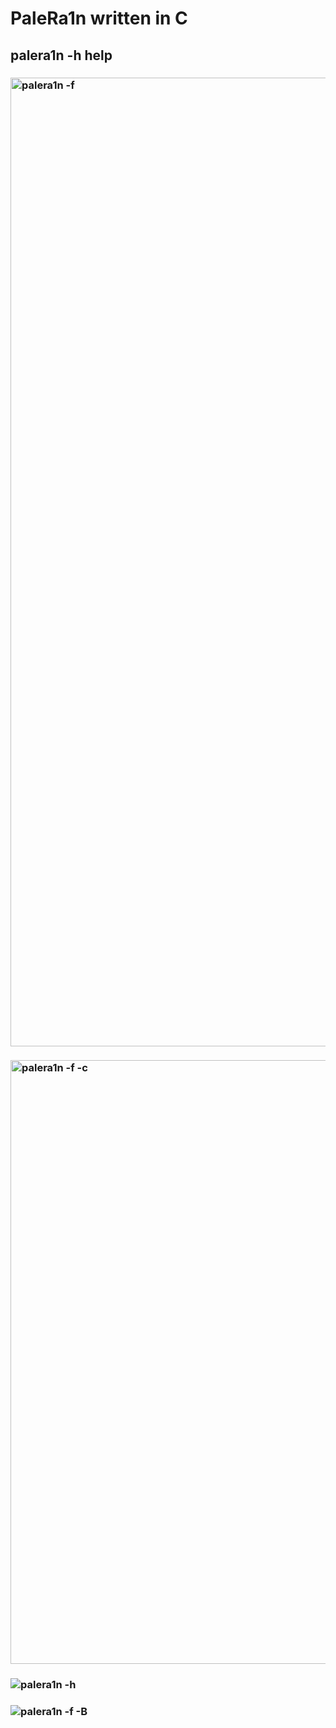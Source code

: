 # PaleRa1n written in C
## palera1n -h help
### <img width="1550" alt="palera1n -f" src="https://user-images.githubusercontent.com/119916323/236592879-768e37d0-ba85-4fec-8680-c4c3925df1f2.png">
### <img width="966" alt="palera1n -f -c" src="https://user-images.githubusercontent.com/119916323/236592911-dc6e17e5-653c-4360-a84e-78f3c50929a4.png">
### ![palera1n -h](https://user-images.githubusercontent.com/119916323/236592919-89d027a2-0a8a-41f2-ba82-dceac68a1c33.png)

### ![palera1n -f -B](https://user-images.githubusercontent.com/119916323/236592958-ced970af-dfac-4773-9838-3c3dc1289c2f.png)

